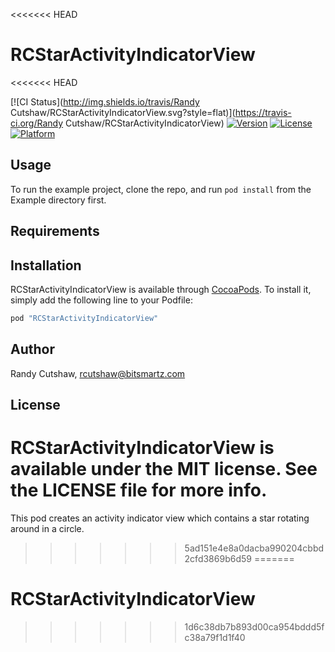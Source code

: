 <<<<<<< HEAD
# RCStarActivityIndicatorView
<<<<<<< HEAD

[![CI Status](http://img.shields.io/travis/Randy Cutshaw/RCStarActivityIndicatorView.svg?style=flat)](https://travis-ci.org/Randy Cutshaw/RCStarActivityIndicatorView)
[![Version](https://img.shields.io/cocoapods/v/RCStarActivityIndicatorView.svg?style=flat)](http://cocoapods.org/pods/RCStarActivityIndicatorView)
[![License](https://img.shields.io/cocoapods/l/RCStarActivityIndicatorView.svg?style=flat)](http://cocoapods.org/pods/RCStarActivityIndicatorView)
[![Platform](https://img.shields.io/cocoapods/p/RCStarActivityIndicatorView.svg?style=flat)](http://cocoapods.org/pods/RCStarActivityIndicatorView)

## Usage

To run the example project, clone the repo, and run `pod install` from the Example directory first.

## Requirements

## Installation

RCStarActivityIndicatorView is available through [CocoaPods](http://cocoapods.org). To install
it, simply add the following line to your Podfile:

```ruby
pod "RCStarActivityIndicatorView"
```

## Author

Randy Cutshaw, rcutshaw@bitsmartz.com

## License

RCStarActivityIndicatorView is available under the MIT license. See the LICENSE file for more info.
=======
This pod creates an activity indicator view which contains a star rotating around in a circle.
>>>>>>> 5ad151e4e8a0dacba990204cbbd2cfd3869b6d59
=======
# RCStarActivityIndicatorView
>>>>>>> 1d6c38db7b893d00ca954bddd5fc38a79f1d1f40

